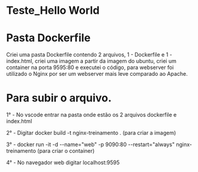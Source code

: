 # Teste_Hello World
 
 # Pasta Dockerfile
 Criei uma pasta Dockerfile contendo 2 arquivos, 1 - Dockerfile e 1 - index.html, criei uma imagem a partir da imagem do ubuntu, criei um container na porta 9595:80 e executei o código, para webserver foi utilizado o Nginx por ser um webserver mais leve comparado ao Apache.
 
 # Para subir o arquivo.
 1° - No vscode entrar na pasta onde estão os 2 arquivos dockerfile e index.html
 
 2° - Digitar docker build -t nginx-treinamento . (para criar a imagem)
 
 3° - docker run -it -d --name="web" -p 9090:80 --restart="always" nginx-treinamento (para criar o container)
 
 4° - No navegador web digitar localhost:9595
